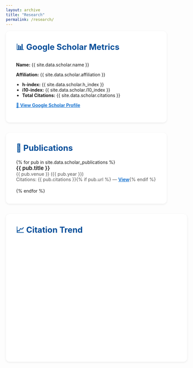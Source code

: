```yaml
---
layout: archive
title: "Research"
permalink: /research/
---
```


<!-- Inline styling for now; move to CSS file if needed -->
<style>
  .card {
    background-color: #ffffff;
    border-radius: 12px;
    padding: 2rem;
    margin-bottom: 2rem;
    box-shadow: 0 2px 6px rgba(0, 0, 0, 0.08);
    max-width: 800px;
    margin-left: auto;
    margin-right: auto;
  }

  .card h2 {
    margin-top: 0;
    font-size: 1.6rem;
    color: #004d99;
  }

  .card ul {
    padding-left: 1.2rem;
  }

  .metric-item {
    margin-bottom: 0.3rem;
  }

  .pub-item {
    margin-bottom: 1.2rem;
  }

  .pub-title {
    font-weight: 600;
    font-size: 1.05rem;
  }

  .pub-meta {
    font-size: 0.9rem;
    color: #555;
  }

  .link {
    font-weight: 600;
    color: #0066cc;
  }

  canvas {
    display: block;
    margin: 0 auto;
  }
</style>

<div class="card">
  <h2>📊 Google Scholar Metrics</h2>
  <p class="metric-item"><strong>Name:</strong> {{ site.data.scholar.name }}</p>
  <p class="metric-item"><strong>Affiliation:</strong> {{ site.data.scholar.affiliation }}</p>
  <ul>
    <li><strong>h-index:</strong> {{ site.data.scholar.h_index }}</li>
    <li><strong>i10-index:</strong> {{ site.data.scholar.i10_index }}</li>
    <li><strong>Total Citations:</strong> {{ site.data.scholar.citations }}</li>
  </ul>
  <p><a class="link" href="{{ site.data.scholar.url }}" target="_blank">🔗 View Google Scholar Profile</a></p>
</div>

<div class="card">
  <h2>📄 Publications</h2>
  {% for pub in site.data.scholar_publications %}
    <div class="pub-item">
      <div class="pub-title">{{ pub.title }}</div>
      <div class="pub-meta">
        {{ pub.venue }} ({{ pub.year }})  
        <br>
        Citations: {{ pub.citations }}{% if pub.url %} — <a href="{{ pub.url }}" class="link" target="_blank">View</a>{% endif %}
      </div>
    </div>
  {% endfor %}
</div>

<div class="card" style="position: relative; height: 400px; width: 100%;">
  <h2>📈 Citation Trend</h2>
  <canvas id="citationChart"></canvas>
</div>

<script src="https://cdn.jsdelivr.net/npm/chart.js@3.7.1"></script>

<script>
  document.addEventListener('DOMContentLoaded', function () {
    const ctx = document.getElementById('citationChart').getContext('2d');

    const labels = [
      {% for year in site.data.scholar_citations %}
        "{{ year }}"{% unless forloop.last %},{% endunless %}
      {% endfor %}
    ];

    const data = [
      {% for year in site.data.scholar_citations %}
        {{ site.data.scholar_citations[year] }}{% unless forloop.last %},{% endunless %}
      {% endfor %}
    ];

    new Chart(ctx, {
      type: 'bar',
      data: {
        labels: labels,
        datasets: [{
          label: 'Citations per Year',
          data: data,
          backgroundColor: 'rgba(0, 123, 255, 0.6)',
          borderColor: 'rgba(0, 123, 255, 1)',
          borderWidth: 1
        }]
      },
      options: {
        responsive: true,
        maintainAspectRatio: false,
        plugins: {
          legend: {
            position: 'top',
          }
        },
        scales: {
          y: {
            beginAtZero: true,
            title: {
              display: true,
              text: 'Number of Citations'
            },
            ticks: {
              stepSize: 1
            }
          },
          x: {
            title: {
              display: true,
              text: 'Year'
            }
          }
        }
      }
    });
  });
</script>



